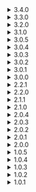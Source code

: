 <details>
  <summary>3.4.0</summary>

  [Diff from 3.3.0](https://github.com/Alorel/ngforage/compare/3.3.0...3.4.0)

  <ul>
    <li><strong>feat:</strong> NgForage now makes use of Angular 6's providedIn operator and therefore is more tree-shakeable</li>
    <li><strong>feat:</strong> Importing NgForageModule is now optional in Angular 6 and up</li>
    <li><strong>feat:</strong> NgForage can now be configured in NgForageModule.forRoot() by passing in the configuration params.</li>
  </ul>
</details>

<details>
  <summary>3.3.0</summary>

  [Diff from 3.2.0](https://github.com/Alorel/ngforage/compare/3.2.0...3.3.0)

  <ul>
    <li><strong>feat:</strong> It's now possible to create dedicated instances via DedicatedInstanceFactory</li>
  </ul>
</details>

<details>
  <summary>3.2.0</summary>

  [Diff from 3.1.0](https://github.com/Alorel/ngforage/compare/3.1.0...3.2.0)

  <ul>
    <li><strong>feat:</strong> Added toString() methods which return a JSON-encoded string of an object to all relevant classes.</li>
    <li><strong>refactor:</strong> Symbol.toStringTag is now added without a support check as the polyfill is required by Angular</li>
    <li><strong>refactor:</strong> Refactored internal and private methods + properties</li>
    <li><strong>refactor:</strong> Removed extraneous @Injectable() decorations on classes that have factories</li>
  </ul>
</details>

<details>
  <summary>3.1.0</summary>

  [Diff from 3.0.5](https://github.com/Alorel/ngforage/compare/3.0.5...3.1.0)

  <ul>
    <li><strong>feat:</strong> The library now makes use of better tree-shakeability provided by Angular 6.</li>
  </ul>
</details>

<details>
  <summary>3.0.5</summary>

  [Diff from 3.0.4](https://github.com/Alorel/ngforage/compare/3.0.4...3.0.5)

  <ul>
    <li><strong>fix:</strong> sessionStorage not defined bug fixed in <a href="https://github.com/Alorel/ngforage/pull/60">!60</a></li>
  </ul>
</details>

<details>
  <summary>3.0.4</summary>

  [Diff from 3.0.3](https://github.com/Alorel/ngforage/compare/3.0.3...3.0.4)

  <ul>
    <li><strong>fix:</strong> Package metadata for AoT compilation should now be generated correctly.</li>
  </ul>
</details>

<details>
  <summary>3.0.3</summary>

  [Diff from 3.0.2](https://github.com/Alorel/ngforage/compare/3.0.2...3.0.3)

  <ul>
    <li><strong>documentation:</strong> Added missing documentation for localForage as a peer dependency</li>
  </ul>
</details>

<details>
  <summary>3.0.2</summary>

  [Diff from 3.0.1](https://github.com/Alorel/ngforage/compare/3.0.1...3.0.2)

  <ul>
    <li><strong>chore:</strong> Add package keywords to npm</li>
  </ul>
</details>

<details>
  <summary>3.0.1</summary>

  [Diff from 3.0.0](https://github.com/Alorel/ngforage/compare/3.0.0...3.0.1)

  <ul>
    <li><strong>fix:</strong> Fixed the README not generating properly for the packaged version</li>
  </ul>
</details>

<details>
  <summary>3.0.0</summary>

  [Diff from 2.2.1](https://github.com/Alorel/ngforage/compare/2.2.1...3.0.0)

  <ul>
    <li><strong>chore:</strong> Packaged with Angular 6-specific dependencies</li>
  </ul>
</details>

<details>
  <summary>2.2.1</summary>

  [Diff from 2.2.0](https://github.com/Alorel/ngforage/compare/2.2.0...2.2.1)

  <ul>
    <li><strong>fix:</strong> Quickfix: Add DedicatedInstanceFactory to index.ts exports</li>
  </ul>
</details>

<details>
  <summary>2.2.0</summary>

  [Diff from 2.1.1](https://github.com/Alorel/ngforage/compare/2.1.1...2.2.0)

  <ul>
    <li><strong>feat:</strong> It's now possible to create dedicated instances via DedicatedInstanceFactory</li>
  </ul>
</details>

<details>
  <summary>2.1.1</summary>

  [Diff from 2.1.0](https://github.com/Alorel/ngforage/compare/2.1.0...2.1.1)

  <ul>
    <li><strong>chore:</strong> Flagged some internal variables as internal.</li>
  </ul>
</details>

<details>
  <summary>2.1.0</summary>

  [Diff from 2.0.4](https://github.com/Alorel/ngforage/compare/2.0.4...2.1.0)

  <ul>
    <li><strong>feat:</strong> Added toString() methods which return a JSON-encoded string of an object to all relevant classes.</li>
    <li><strong>refactor:</strong> Symbol.toStringTag is now added without a support check as the polyfill is required by Angular</li>
    <li><strong>refactor:</strong> Refactored internal and private methods + properties</li>
    <li><strong>refactor:</strong> Removed extraneous @Injectable() decorations on classes that have factories</li>
  </ul>
</details>

<details>
  <summary>2.0.4</summary>

  [Diff from 2.0.3](https://github.com/Alorel/ngforage/compare/2.0.3...2.0.4)

  <ul>
    <li><strong>fix:</strong> sessionStorage not defined bug fixed in <a href="https://github.com/Alorel/ngforage/pull/60">!60</a></li>
  </ul>
</details>

<details>
  <summary>2.0.3</summary>

  [Diff from 2.0.2](https://github.com/Alorel/ngforage/compare/2.0.2...2.0.3)

  <ul>
    <li><strong>fix:</strong> Package metadata for AoT compilation should now be generated correctly.</li>
  </ul>
</details>

<details>
  <summary>2.0.2</summary>

  [Diff from 2.0.1](https://github.com/Alorel/ngforage/compare/2.0.1...2.0.2)

  <ul>
    <li><strong>documentation:</strong> Added missing documentation for localForage as a peer dependency</li>
  </ul>
</details>

<details>
  <summary>2.0.1</summary>

  [Diff from 2.0.0](https://github.com/Alorel/ngforage/compare/2.0.0...2.0.1)

  <ul>
    <li><strong>fix:</strong> Fixed the README not generating properly for the packaged version</li>
  </ul>
</details>

<details>
  <summary>2.0.0</summary>

  [Diff from 1.0.5](https://github.com/Alorel/ngforage/compare/1.0.5...2.0.0)

  <ul>
    <li><strong>breaking:</strong> NgForageModule must now be imported in the app module via `NgForageModule.forRoot()`</li>
    <li><strong>breaking:</strong> localForage is now a peer dependency</li>
    <li><strong>build:</strong> The library is now packaged with ng-packagr</li>
    <li><strong>feat:</strong> A sessionStorage wrapper driver is now available</li>
    <li><strong>feat:</strong> NgForage and NgForageCache instances can now be cloned - this is useful mainly for services that can't have a providers annotation</li>
  </ul>
</details>

<details>
  <summary>1.0.5</summary>

  [Diff from 1.0.4](https://github.com/Alorel/ngforage/compare/1.0.4...1.0.5)

  <ul>
    <li><strong>test:</strong> Added Firefox and Safari tests</li>
  </ul>
</details>

<details>
  <summary>1.0.4</summary>

  [Diff from 1.0.3](https://github.com/Alorel/ngforage/compare/1.0.3...1.0.4)

  <ul>
    <li><strong>chore:</strong> Core refactored</li>
    <li><strong>demo:</strong> Demo is now available offline</li>
  </ul>
</details>

<details>
  <summary>1.0.3</summary>

  [Diff from 1.0.2](https://github.com/Alorel/ngforage/compare/1.0.2...1.0.3)

  <ul>
    <li><strong>chore:</strong> README link fix</li>
  </ul>
</details>

<details>
  <summary>1.0.2</summary>

  [Diff from 1.0.1](https://github.com/Alorel/ngforage/compare/1.0.1...1.0.2)

  <ul>
    <li><strong>chore:</strong> Fixed CDN links</li>
    <li><strong>chore:</strong> Package cleanup</li>
  </ul>
</details>

<details>
  <summary>1.0.1</summary>

  <ul>
    <li><strong>chore:</strong> Package cleanup</li>
    <li><strong>fix:</strong> Fixed demo site generation</li>
  </ul>
</details>
